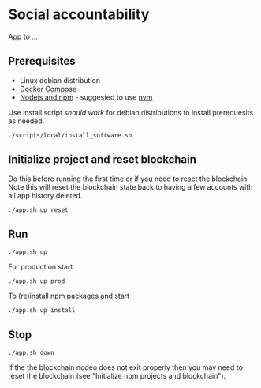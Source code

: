 # Social accountability

App to ...

## Prerequisites

- Linux debian distribution
- [Docker Compose](http://docs.docker.com/compose/)
- [Nodejs and npm](https://nodejs.org) - suggested to use [nvm](https://github.com/nvm-sh/nvm)

Use install script _should work_ for debian distributions to install prerequesits as needed.

`./scripts/local/install_software.sh`

## Initialize project and reset blockchain

Do this before running the first time or if you need to reset the blockchain. Note this will reset the blockchain state back to having a few accounts with all app history deleted.

`./app.sh up reset`

## Run

`./app.sh up`

For production start

`./app.sh up prod`

To (re)install npm packages and start

`./app.sh up install`

## Stop

`./app.sh down`

If the the blockchain nodeo does not exit properly then you may need to reset the blockchain (see "Initialize npm projects and blockchain").
